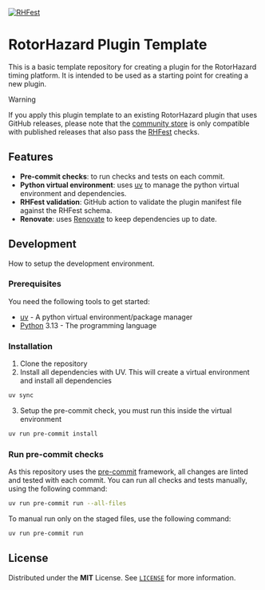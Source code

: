 <!-- PLUGIN BADGES -->
[![RHFest][rhfest-shield]][rhfest-url]

# RotorHazard Plugin Template

This is a basic template repository for creating a plugin for the RotorHazard timing platform. It is intended to be used as a starting point for creating a new plugin.

> [!WARNING]
> If you apply this plugin template to an existing RotorHazard plugin that uses GitHub releases, please note that the [community store](https://github.com/dutchdronesquad/rh-community-store) is only compatible with published releases that also pass the [RHFest](https://github.com/RotorHazard/rhfest-action) checks.

## Features

- **Pre-commit checks**: to run checks and tests on each commit.
- **Python virtual environment**: uses [uv] to manage the python virtual environment and dependencies.
- **RHFest validation**: GitHub action to validate the plugin manifest file against the RHFest schema.
- **Renovate**: uses [Renovate](https://docs.renovatebot.com/) to keep dependencies up to date.

## Development

How to setup the development environment.

### Prerequisites

You need the following tools to get started:

- [uv] - A python virtual environment/package manager
- [Python] 3.13 - The programming language

### Installation

1. Clone the repository
2. Install all dependencies with UV. This will create a virtual environment and install all dependencies

```bash
uv sync
```

3. Setup the pre-commit check, you must run this inside the virtual environment

```bash
uv run pre-commit install
```

### Run pre-commit checks

As this repository uses the [pre-commit][pre-commit] framework, all changes
are linted and tested with each commit. You can run all checks and tests
manually, using the following command:

```bash
uv run pre-commit run --all-files
```

To manual run only on the staged files, use the following command:

```bash
uv run pre-commit run
```

## License

Distributed under the **MIT** License. See [`LICENSE`](LICENSE) for more information.

<!-- LINK -->
[uv]: https://docs.astral.sh/uv/
[Python]: https://www.python.org/
[pre-commit]: https://pre-commit.com/

[rhfest-shield]: https://github.com/RotorHazard/plugin-template/actions/workflows/rhfest.yaml/badge.svg
[rhfest-url]: https://github.com/RotorHazard/plugin-template/actions/workflows/rhfest.yaml
